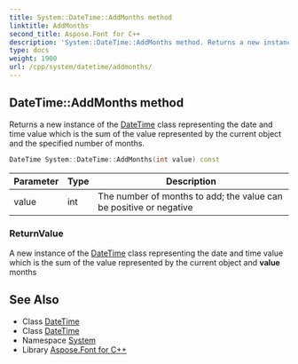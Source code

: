 ```yaml
---
title: System::DateTime::AddMonths method
linktitle: AddMonths
second_title: Aspose.Font for C++
description: 'System::DateTime::AddMonths method. Returns a new instance of the DateTime class representing the date and time value which is the sum of the value represented by the current object and the specified number of months in C++.'
type: docs
weight: 1900
url: /cpp/system/datetime/addmonths/
---
```

## DateTime::AddMonths method


Returns a new instance of the [DateTime](../) class representing the date and time value which is the sum of the value represented by the current object and the specified number of months.

```cpp
DateTime System::DateTime::AddMonths(int value) const
```


| Parameter | Type | Description |
| --- | --- | --- |
| value | int | The number of months to add; the value can be positive or negative |

### ReturnValue

A new instance of the [DateTime](../) class representing the date and time value which is the sum of the value represented by the current object and **value** months

## See Also

* Class [DateTime](../)
* Class [DateTime](../)
* Namespace [System](../../)
* Library [Aspose.Font for C++](../../../)
